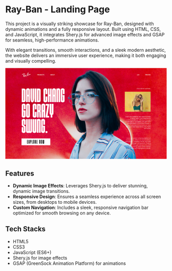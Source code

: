 # Ray-Ban - Landing Page

This project is a visually striking showcase for Ray-Ban, designed with dynamic animations and a fully responsive layout. Built using HTML, CSS, and JavaScript, it integrates Shery.js for advanced image effects and GSAP for seamless, high-performance animations.

With elegant transitions, smooth interactions, and a sleek modern aesthetic, the website delivers an immersive user experience, making it both engaging and visually compelling.

![HomeSS](Assets/Images/heropage.png)

## Features

- **Dynamic Image Effects**: Leverages Shery.js to deliver stunning, dynamic image transitions.
- **Responsive Design**: Ensures a seamless experience across all screen sizes, from desktops to mobile devices.
- **Custom Navigation**: Includes a sleek, responsive navigation bar optimized for smooth browsing on any device.

## Tech Stacks

- HTML5
- CSS3
- JavaScript (ES6+)
- Shery.js for image effects
- GSAP (GreenSock Animation Platform) for animations
